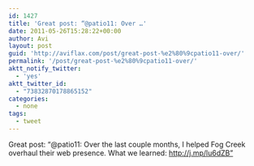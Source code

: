 ```yaml
---
id: 1427
title: 'Great post: “@patio11: Over …'
date: 2011-05-26T15:28:22+00:00
author: Avi
layout: post
guid: 'http://aviflax.com/post/great-post-%e2%80%9cpatio11-over/'
permalink: '/post/great-post-%e2%80%9cpatio11-over/'
aktt_notify_twitter:
  - 'yes'
aktt_twitter_id:
  - "73832870178865152"
categories:
  - none
tags:
  - tweet
---
```

Great post: “@patio11: Over the last couple months, I helped Fog Creek overhaul their web presence. What we learned: <a href="http://j.mp/lu6dZB”" rel="nofollow">http://j.mp/lu6dZB”</a>